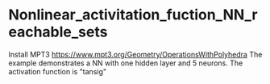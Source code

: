 # Nonlinear_activitation_fuction_NN_reachable_sets
Install MPT3 https://www.mpt3.org/Geometry/OperationsWithPolyhedra
The example demonstrates a NN with one hidden layer and 5 neurons. The activation function is "tansig"
